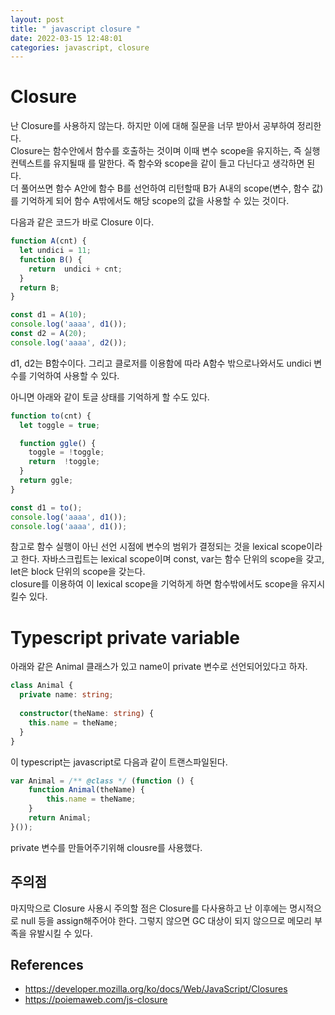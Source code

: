 ```yaml
---
layout: post
title: " javascript closure "
date: 2022-03-15 12:48:01
categories: javascript, closure
---
```


# Closure  
난 Closure를 사용하지 않는다. 하지만 이에 대해 질문을 너무 받아서 공부하여 정리한다.  
Closure는 함수안에서 함수를 호출하는 것이며 이때 변수 scope을 유지하는, 즉 실행 컨텍스트를 유지될때 를 말한다. 즉 함수와 scope을 같이 들고 다닌다고 생각하면 된다.   
더 풀어쓰면 함수 A안에 함수 B를 선언하여 리턴할때 B가 A내의 scope(변수, 함수 값)를 기억하게 되어 함수 A밖에서도 해당 scope의 값을 사용할 수 있는 것이다.  

다음과 같은 코드가 바로 Closure 이다.   

```javascript
function A(cnt) {
  let undici = 11;
  function B() {
    return  undici + cnt;
  }
  return B;
}

const d1 = A(10);
console.log('aaaa', d1());
const d2 = A(20);
console.log('aaaa', d2());
```

d1, d2는 B함수이다. 그리고 클로저를 이용함에 따라 A함수 밖으로나와서도 undici 변수를 기억하여 사용할 수 있다.  

아니면 아래와 같이 토글 상태를 기억하게 할 수도 있다.  

```javascript
function to(cnt) {
  let toggle = true;

  function ggle() {
    toggle = !toggle;
    return  !toggle;
  }
  return ggle;
}

const d1 = to();
console.log('aaaa', d1());
console.log('aaaa', d1());
```


참고로 함수 실행이 아닌 선언 시점에 변수의 범위가 결정되는 것을 lexical scope이라고 한다. 
자바스크립트는 lexical scope이며 const, var는 함수 단위의 scope을 갖고, let은 block 단위의 scope을 갖는다.  
closure를 이용하여 이 lexical scope을 기억하게 하면 함수밖에서도 scope을 유지시킬수 있다. 


# Typescript private variable

아래와 같은 Animal 클래스가 있고 name이 private 변수로 선언되어있다고 하자.   

```typescript
class Animal {
  private name: string;
 
  constructor(theName: string) {
    this.name = theName;
  }
}
```

이 typescript는 javascript로 다음과 같이 트랜스파일된다.   

```javascript
var Animal = /** @class */ (function () {
    function Animal(theName) {
        this.name = theName;
    }
    return Animal;
}());
```

private 변수를 만들어주기위해 clousre를 사용했다. 

## 주의점
마지막으로 Closure 사용시 주의할 점은 Closure를 다사용하고 난 이후에는 명시적으로 null 등을 assign해주어야 한다. 그렇지 않으면 GC 대상이 되지 않으므로 메모리 부족을 유발시킬 수 있다.  

## References
- https://developer.mozilla.org/ko/docs/Web/JavaScript/Closures
- https://poiemaweb.com/js-closure
